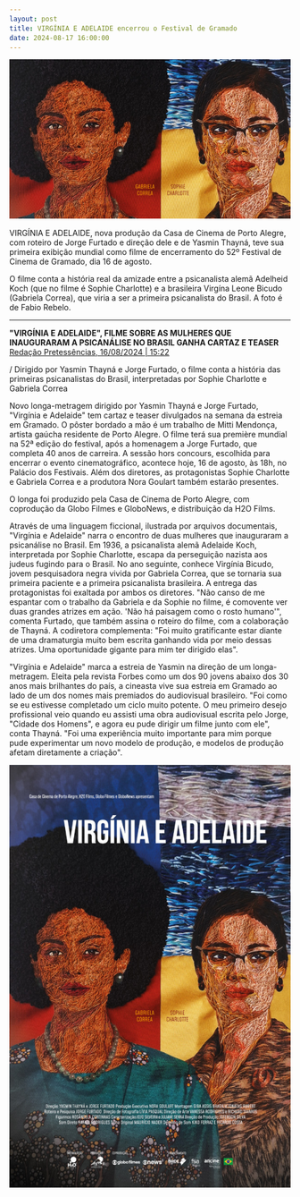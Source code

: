 ```yaml
---
layout: post
title: VIRGÍNIA E ADELAIDE encerrou o Festival de Gramado
date: 2024-08-17 16:00:00
---
```

![](/uploads/vea-cartaz-det.jpg)

VIRGÍNIA E ADELAIDE, nova produção da Casa de Cinema de Porto Alegre, com roteiro de Jorge Furtado e direção dele e de Yasmin Thayná, teve sua primeira exibição mundial como filme de encerramento do 52º Festival de Cinema de Gramado, dia 16 de agosto.

O filme conta a história real da amizade entre a psicanalista alemã Adelheid Koch (que no filme é Sophie Charlotte) e a brasileira Virgína Leone Bicudo (Gabriela Correa), que viria a ser a primeira psicanalista do Brasil. A foto é de Fabio Rebelo.

- - -

**"VIRGÍNIA E ADELAIDE", FILME SOBRE AS MULHERES QUE INAUGURARAM A PSICANÁLISE NO BRASIL GANHA CARTAZ E TEASER**\
[Redação Pretessências, 16/08/2024 | 15:22](https://www.pretessencias.com.br/cinema/virginia-e-adelaide-filme-sobre-as-mulheres-que-inauguraram-a-psicanalise-no-brasil-ganha-cartaz-e-teaser/)

[](https://www.pretessencias.com.br/cinema/virginia-e-adelaide-filme-sobre-as-mulheres-que-inauguraram-a-psicanalise-no-brasil-ganha-cartaz-e-teaser/)/ Dirigido por Yasmin Thayná e Jorge Furtado, o filme conta a história das primeiras psicanalistas do Brasil, interpretadas por Sophie Charlotte e Gabriela Correa

Novo longa-metragem dirigido por Yasmin Thayná e Jorge Furtado, "Virgínia e Adelaide" tem cartaz e teaser divulgados na semana da estreia em Gramado. O pôster bordado a mão é um trabalho de Mitti Mendonça, artista gaúcha residente de Porto Alegre. O filme terá sua première mundial na 52ª edição do festival, após a homenagem a Jorge Furtado, que completa 40 anos de carreira. A sessão hors concours, escolhida para encerrar o evento cinematográfico, acontece hoje, 16 de agosto, às 18h, no Palácio dos Festivais. Além dos diretores, as protagonistas Sophie Charlotte e Gabriela Correa e a produtora Nora Goulart também estarão presentes.

O longa foi produzido pela Casa de Cinema de Porto Alegre, com coprodução da Globo Filmes e GloboNews, e distribuição da H2O Films.

Através de uma linguagem ficcional, ilustrada por arquivos documentais, "Virgínia e Adelaide" narra o encontro de duas mulheres que inauguraram a psicanálise no Brasil. Em 1936, a psicanalista alemã Adelaide Koch, interpretada por Sophie Charlotte, escapa da perseguição nazista aos judeus fugindo para o Brasil. No ano seguinte, conhece Virgínia Bicudo, jovem pesquisadora negra vivida por Gabriela Correa, que se tornaria sua primeira paciente e a primeira psicanalista brasileira. A entrega das protagonistas foi exaltada por ambos os diretores. "Não canso de me espantar com o trabalho da Gabriela e da Sophie no filme, é comovente ver duas grandes atrizes em ação. 'Não há paisagem como o rosto humano'", comenta Furtado, que também assina o roteiro do filme, com a colaboração de Thayná. A codiretora complementa: "Foi muito gratificante estar diante de uma dramaturgia muito bem escrita ganhando vida por meio dessas atrizes. Uma oportunidade gigante para mim ter dirigido elas".

"Virgínia e Adelaide" marca a estreia de Yasmin na direção de um longa-metragem. Eleita pela revista Forbes como um dos 90 jovens abaixo dos 30 anos mais brilhantes do país, a cineasta vive sua estreia em Gramado ao lado de um dos nomes mais premiados do audiovisual brasileiro. "Foi como se eu estivesse completado um ciclo muito potente. O meu primeiro desejo profissional veio quando eu assisti uma obra audiovisual escrita pelo Jorge, "Cidade dos Homens", e agora eu pude dirigir um filme junto com ele", conta Thayná. "Foi uma experiência muito importante para mim porque pude experimentar um novo modelo de produção, e modelos de produção afetam diretamente a criação".

![](/uploads/vea-cartaz.jpg)
